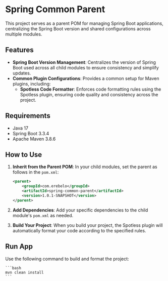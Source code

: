 # Spring Common Parent

This project serves as a parent POM for managing Spring Boot applications, centralizing the Spring Boot version and shared configurations across multiple modules.

## Features

- **Spring Boot Version Management**: Centralizes the version of Spring Boot used across all child modules to ensure consistency and simplify updates.
- **Common Plugin Configurations**: Provides a common setup for Maven plugins, including:
    - **Spotless Code Formatter**: Enforces code formatting rules using the Spotless plugin, ensuring code quality and consistency across the project.

## Requirements

- Java 17
- Spring Boot 3.3.4
- Apache Maven 3.8.6

## How to Use

1. **Inherit from the Parent POM**: In your child modules, set the parent as follows in the `pom.xml`:

    ```xml
    <parent>
        <groupId>com.erebelo</groupId>
        <artifactId>spring-common-parent</artifactId>
        <version>1.0.1-SNAPSHOT</version>
    </parent>
    ```

2. **Add Dependencies**: Add your specific dependencies to the child module's `pom.xml` as needed.

3. **Build Your Project**: When you build your project, the Spotless plugin will automatically format your code according to the specified rules.

## Run App

Use the following command to build and format the project:

    ```bash
    mvn clean install
    ```
